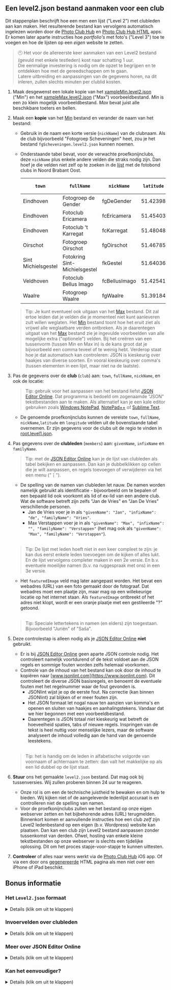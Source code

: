 ## Een level2.json bestand aanmaken voor een club

Dit stappenplan beschrijft hoe een men een lijst ("Level 2") met clubleden aan kan maken.
Het resulterende bestand kan vervolgens automatisch ingelezen worden door de [Photo Club Hub](https://github.com/vdhamer/Photo-Club-Hub)
en [Photo Club Hub HTML](https://github.com/vdhamer/Photo-Club-Hub-HTML) apps.
Er komen later aparte instructies hoe _portfolio's_ met foto's ("Level 3") toe te voegen en hoe de lijsten op een _eigen_ website te zetten.

> 🕚 Het voor de allereerste keer aanmaken van een Level2 bestand (gevuld met enkele testleden) kost naar schatting 1 uur. \
> Die eenmalige investering is nodig om de opzet te begrijpen en te ontdekken hoe met de gereedschappen om te gaan. \
> Latere uitbreiding en aanpassingen van de gegevens horen, na dit inleren, zullen slechts minuten per clublid kosten.

1. Maak desgewenst een lokale kopie van het [xampleMin.level2.json](https://github.com/vdhamer/Photo-Club-Hub/blob/main/JSON/xampleMin.level2.json) ("Min") en het
   [xampleMax.level2.json](https://github.com/vdhamer/Photo-Club-Hub/blob/main/JSON/xampleMax.level2.json) ("Max") voorbeeldbestand.
   _Min_ is een zo klein mogelijk voorbeeldbestand. _Max_ bevat juist alle beschikbare toeters en bellen.

2. Maak een **kopie** van het [Min](https://github.com/vdhamer/Photo-Club-Hub/blob/main/JSON/xampleMin.level2.json) bestand en verander de naam van het bestand:
   - Gebruik in de naam een korte versie (`nickName`) van de clubnaam.
     Als de club bijvoorbeeld "Fotogroep Scheveningen" heet, zou je het bestand `fgScheveningen.level2.json` kunnen noemen.
   - Onderstaande tabel bevat, voor de verwachte proefkonijnclubs, deze `nickName` plus enkele andere velden die straks nodig zijn.
     Dan hoef je die velden niet zelf op te zoeken in de [lijst](https://github.com/vdhamer/Photo-Club-Hub/blob/main/JSON/root.level1.json) met de fotobond clubs in Noord Brabant Oost.

      | `town`  | `fullName` | `nickName` | `latitude` | `longitude` | huidig bestand |
      | -----  | ---------| ----- | :-----: | :-----: | :-----: |
      | Eindhoven | Fotogroep de Gender | fgDeGender | 51.42398 | 5.45010 | [link](https://github.com/vdhamer/Photo-Club-Hub/blob/main/JSON/fgDeGender.level2.json) |
      | Eindhoven | Fotoclub Ericamera | fcEricamera | 51.45403 | 5.46288 | verwacht |
      | Eindhoven | Fotoclub 't Karregat | fcKarregat | 51.48048 | 5.42879 | verwacht |
      | Oirschot | Fotogroep Oirschot | fgOirschot | 51.46785 | 5.25568 |  |
      | Sint Michielsgestel | Fotokring Sint-Michielsgestel | fkGestel | 51.64036 | 5.34749 |  |
      | Veldhoven | Fotoclub Bellus Imago | fcBellusImago | 51.42541 | 5.38756 | [link](https://github.com/vdhamer/Photo-Club-Hub/blob/main/JSON/fcBellusImago.level2.json) |
      | Waalre | Fotogroep Waalre | fgWaalre | 51.39184 | 5.46144 | [link](https://github.com/vdhamer/Photo-Club-Hub/blob/main/JSON/fgDeGender.level2.json) |

   > Tip: Je kunt eventueel ook uitgaan van het [Max](https://github.com/vdhamer/Photo-Club-Hub/blob/main/JSON/xampleMax.level2.json) bestand.
   > Dit zal ertoe leiden dat je velden die je momenteel niet kunt aanleveren zult willen weglaten. 
   > Het [Min](https://github.com/vdhamer/Photo-Club-Hub/blob/main/JSON/xampleMin.level2.json) bestand 
   > toont hoe het eruit ziet als vrijwel alle weglaatbare verden ontbreken.
   >  Als je daarentegen uitgaat van het [Max](https://github.com/vdhamer/Photo-Club-Hub/blob/main/JSON/xampleMax.level2.json)
   > bestand zie je ingevulde voorbeelden van alle mogelijke extra ("optionele") velden.
   > Bij het creëren van een tussenvorm (tussen Min en Max in) is de kans groot dat je bijvoorbeeld een comma teveel of te weinig hebt.
   > Verderop staat hoe je dat automatisch kan controleren: JSON is kieskeurig over haakjes van diverse soorten.
   > En vooral kieskeurig over comma's (tussen elementen in een lijst, maar niet na de laatste).

3. Pas de gegevens over de **club** (`club`) aan: `town`, `fullName`, `nickName`, en ook de locatie:
    > Tip: gebruik voor het aanpassen van het bestand liefst [JSON Editor Online](https://jsoneditoronline.org).
    > Dat programma is bedoeld om zogenaamde "JSON" tekstbestanden aan te maken.
    > Als alternatief kan je een kale editor gebruiken zoals [Windows NotePad](https://nl.wikipedia.org/wiki/Notepad), [NotePad++](https://nl.wikipedia.org/wiki/Notepad%2B%2B) of [Sublime Text](https://nl.wikipedia.org/wiki/Sublime_Text).

    - De genoemde proefkonijnclubs kunnen de vereiste `town`, `fullName`, `nickName`,`latitude` en `longitude`
      velden uit de bovenstaande tabel overnemen. Er zijn gegevens voor de clubs uit de regio te vinden in
      [root.level1.json](https://github.com/vdhamer/Photo-Club-Hub/blob/main/JSON/root.level1.json).

4. Pas gegevens over de **clubleden** (`members`) aan: `givenName`, `infixName` en `familyName`.
    > Tip: met de [JSON Editor Online](https://jsoneditoronline.org) kan je de lijst van clubleden als tabel
    > bekijken en aanpassen. Dan kan je dubbelklikken op cellen die je wilt aanpassen,
    > en regels toevoegen of verwijderen via het een menu ("__⋮__").
  
    - De spelling van de namen van clubleden let nauw.
      De namen worden namelijk gebruikt als identificatie - bijvoorbeeld om te bepalen of een bepaald lid
      ook voorkomt als lid of ex-lid van een andere club.
      Wat de software betreft zijn zelfs "Jan de Vries" en "Jan De Vries" verschillende personen.
        - Jan de Vries voer je in als `"givenName": "Jan", "infixName": "de", "familyName": "Vries"`.
        - Max Verstappen voer je in als `"givenName": "Max", "infixName": "", "familyName": "Verstappen"` (het mag ook als `"givenName": "Max", "familyName": "Verstappen"`).
    </br>
    
    > Tip: De lijst met leden hoeft niet in een keer compleet te zijn:
    > je kan dus eerst enkele leden toevoegen om de kijken of alles lukt.
    > En de lijst vervolgens completer maken in een 2e versie. En b.v. eventuele moeilijke namen
    > (b.v. na ruggespraak met ons) in een 3e versie.

    - Het `featuredImage` veld mag later aangepast worden.
      Het bevat een webadres (URL) van een foto gemaakt door de fotograaf.
      Dat webadres moet een plaatje zijn, maar mag op een willekeurige locatie op het internet staan.
      Als `featuredImage` ontbreekt of het adres niet klopt, wordt er een oranje plaatje met een gestileerde "?" getoond.
    </br>
    
    > Tip: Speciale lettertekens in namen (en elders) zijn toegestaan.
    > Bijvoorbeeld "Juriën" of "Saša". 
 
5. Deze controlestap is alleen nodig als je [JSON Editor Online](https://jsoneditoronline.org) __niet__ gebruikt.
    - Er is bij [JSON Editor Online](https://jsoneditoronline.org) geen aparte JSON controle nodig.
      Het controleert namelijk voortdurend of de tekst voldoet aan de JSON regels en sommige fouten worden zelfs helemaal voorkomen.
    - Controle van de inhoud van het bestand kan ook door de inhoud te kopiëren naar [www.jsonlint.com](https://www.jsonlint.com).
      Dit controleert de diverse JSON basisregels, en benoemt de eventuele fouten met het regelnummer waar de fout gevonden is.
        - JSONlint wijst je op de eerste fout. Na correctie (kan binnen JSONlint) zal blijken of er meer fouten zijn.
        - Het JSON formaat let nogal nauw ten aanzien van komma's en openen en sluiten van haakjes en aanhalingstekens. Vandaar dat we hier begonnen met een voorbeeldbestand.
        - Daarentegen is JSON totaal _niet_ kieskeurig wat betreft de hoeveelheid spaties, tabs of nieuwe regels.
          Inspringen van de tekst is heel nuttig voor menselijke lezers, maar de software analyseert de
          inhoud volledig aan de hand van de genoemde leestekens.
    </br>
    
    > Tip: het is handig om de leden in alfabetische volgorde van voornaam of achternaam te zetten:
    > dan valt het makkelijke op als een lid dubbel op de lijst staat.

6. **Stuur** ons het gemaakte `level2.json` bestand. Dat mag ook bij tussenversies. Wij zullen proberen binnen 24 uur te reageren.
    - Onze rol is om een de technische juistheid te bewaken en om hulp te bieden.
      Wij kijken niet of de aangeleverde ledenlijst accuraat is en controlleren niet de spelling van namen.
    - Voor de proefkonijnclubs zullen we het bestand op onze eigen webserver zetten en het bijbehorende adres (URL) terugmelden.
      Binnenkort komen er aanvullende instructies hoe een club _zelf_ zijn Level2 ledenbestand op een eigen (b.v. Wordpress) website kan plaatsen.
      Dan kan een club zijn Level2 bestand aanpassen zonder tussenkomst van derden. 
      Ofwel, hosting van enkele kleine tekstbestanden op onze webserver is slechts een tijdelijke oplossing.
      Dit om het proces stapje-voor-stapje te kunnen uittesten.

7. **Controleer** of alles naar wens werkt via de [Photo Club Hub](https://www.fotobond-brabantoost.nl/nieuws/fotoclub-hub-app/) iOS app.
Of via een door ons [gegenereerde](https://github.com/vdhamer/Photo-Club-Hub-HTML/blob/main/.github/README.md) HTML pagina
als men niet over een iPhone of iPad beschikt.

## Bonus informatie

### Het `Level2.json` formaat
<details><summary>Details (klik om uit te klappen)</summary></p>

- [JSON](https://en.wikipedia.org/wiki/JSON) is heel bekende standaard in de IT wereld.
[Hier](https://codebeautify.org/json-cheat-sheet) is een korte uitleg van JSON. In ons geval is zou het voldoende moeten zijn om nauwgezet de voorbeelden in
[xampleMin.level2.json](https://github.com/vdhamer/Photo-Club-Hub/blob/main/JSON/xampleMin.level2.json) en [xampleMax.level2.json](https://github.com/vdhamer/Photo-Club-Hub/blob/main/JSON/xampleMax.level2.json) te volgen.
Bij gebruikt van [JSON Editor Online](https://jsoneditoronline.org) is de kans op fouten klein.

- Alle informatie tussen de haakjes in het `optional: { }` gedeelte van het bestand mag eventueel weggelaten worden. Dat is geen JSON-conventie, maar een keus alleen voor deze app. 
Het zijn dus velden die je bij een tekstaanpassing alsnog kan toevoegen, bijvoorbeeld zodra de voordelen van de gegevens inmiddels duidelijk is, of omdat de vereiste gegevens inmiddels beschikbaar zijn.
</details></p>

### Invoervelden over clubleden
<details><summary>Details (klik om uit te klappen)</summary></p>

- Een gedetailleerde engeltalige omschrijven van alle ondersteunde velden in een 'level2.json' bestand is te vinden in [README.md file section](https://github.com/vdhamer/Photo-Club-Hub/blob/main/.github/README.md#level-2-adding-members).
- Wat betreft de belangrijkste velden over clubleden:
   - De velden `givenName` en `familyName` zijn verplicht. `infixName` is voor namen met tussenvoegsel zoals "Jaap van Zweden". Het onderscheid tussen tussenvoegsel en achternaam is relevant om op achternaam te sorteren (althans op zijn Nederlands, Duits, enz). Jaap is dan te vinden onder de Z in plaats van onder de "V".
       - Het is belangrijk om `givenName`, `infixName` en `familyName` juist in te vullen. Dit inclusief spelling, hoofdletters en eventuele speciale letters (“François”). Dit zorgt voor consistentie: als de naam voorkomt in een `level2.json` van een andere club, moet de software beslissen of het om dezelfde persoon gaat. Ander voorbeeld: de software bewaart wat de inhoud van een ingelezen `level2.json` bestand. Bij het opnieuw inlezen van dat bestand (al dan niet na aanpassingen), gaat het om dezelfde persoon? 
       - Bij moeilijke namen (like "François Smit", of zelfs "François Beelaerts van Blokland") zou je invoeren even kunnen uitstellen om te voorkomen dat de naam soms op de ene manier en soms op een andere manier gebeurt.
         Als je de persoon zelf vraagt ("de familienaam is Beelaerts van Blokland") voorkom je dit probleem. 
       - In principe kan de app met de volledige [Unicode](https://nl.wikipedia.org/wiki/Unicode) karakterset uit de voeten. Voor een enkele letter is dat vaak ok, maar voor volledige namen zoals Вікторія Кобленко wordt dat onhandig.
   - Voorlopig kan het `Level3URL` veld weggelaten worden (het dient voor verwijzingen naar Level 3 bestanden).
   - Men zal vaak het `featuredImage` veld vrij snel willen invullen. Een voorbeeld is daarom te vinden in de [xampleMin.level2.json](https://github.com/vdhamer/Photo-Club-Hub/blob/main/JSON/xampleMin.level2.json) bestand.
Het levert een voorbeeldplaatje op van het werk van een clublid.
   - Op termijn is het vast de moeite waard om nog enkele velden in te vullen:
       - `website` is het webadres van een portfolio website van de fotograaf. Voorbeeld: een site op [Glass.photo](http://glass.photo/vdhamer) dat geen direct verband heeft met een specifieke club.
         De iOS app en HTML generator maken met dit veld een klikbare link naar deze website.
       - `roles` bevat eventuele bestuursfuncties van het lid binnen de club. Een lid kan meerdere bestuurfuncties hebben.
           - Men hoeft niet te vermelden dat een lid een bestuursfunctie _niet_ heeft.
             Invoer zoals '"isSecretary": false` kan nodig zijn om te expliciet aan te geven dat iemand die vroeger secretaris was dat niet meer is.
       - `membershipStartDate`. Dit veld wordt momenteel alleen gebruikt in _Photo Club Hub HTML_ en niet in de iOS app.
       - `keywords` (trefwoorden) geeft de hoofdfocus van de fotograaf aan. Er komen tzt aparte instructies voor dit veld.
           - Het programmeerwerk is nog niet af, maar de gegevens kunnen als in het `level2.json` bestand alvast opgenomen worden.
             Hou het voorlopig op de trefwoorden die voorkomen in [deze lijst](https://github.com/vdhamer/Photo-Club-Hub/issues/465).
- Het `contactEmail` veld is diegene die benaderd kan worden als er iets aan de hand is met dit JSON bestand.
  Vaak ik dat de website beheerder (b.v. admin@clubnaam.nl mits dat werkt), maar het zou een direct gmail account van een clublid kunnen zijn.
</details></p>

### Meer over JSON Editor Online
<details><summary>Details (klik om uit te klappen)</summary></p>

- Bovenaan het scherm staat iets over "inloggen" en "prijzen". Men kan die regel voor ons doel negeren: de gratis versie is voldoende. En de site doet vrijwel alles zonder je te registreren. Dat scheelt weer het onthouden van een extra wachtwoord.

- De site toont een linker en een rechter paneel. Die twee panelen kunnen verschillende bestanden (b.v. een voorbeeldbestand en een nieuw bestand) bevatten. Er zijn knopjes om de inhoud van het ene paneel naar het andere te copiëren. Dat kan je gebruiken om dezelfde JSON inhoud op 2 verschillende manieren tegelijk te bekijken. Of om een copie te maken en en de copie te gebruiken om de wijzingen in aan te brengen.

- In JSON wordt de volgorde van de elementen binnen een `[ ]` paar (=lijst) of `{ }` paar (=samenstelling) genegeerd. Bij het vergelijken van 2 versies van een bestand in [JSON Editor Online](https://jsoneditoronline.org) zal dus een verschil in volgorde niet als verschil in inhoud opgevat worden.</li>

- Gebruikers van de Apple Safari browser (macOS, iPad) die de beschikbare horizontale schermruimte krap vinden kunnen de reclame aan de rechterkant verwijderen.
Dit gaat via de Safari [Hide distracting items](https://support.apple.com/nl-nl/guide/safari/ibrwb68cc4bf/mac) functie. Gebruikers van een groot scherm zullen hier minder behoefte aan hebben, maar het werkt ook op een groot scherm.
</details></p>

### Kan het eenvoudiger?
<details><summary>Details (klik om uit te klappen)</summary></p>

Dit is een cruciale vraag: wij willen de drempel voor een club om mee te doen zo laag mogelijk houden.
Maar er zijn 3 complicaties in dit specifieke geval.

Ten eerste hebben we niet de mankracht van b.v. een belangstingdienst: tenslotte laten zij gewone burgen ook gegevens
invullen die voornamelijk automatisch verwerkt worden ("makkelijker kunnen wij het niet maken").
Beperkte mankracht leidt richting hergebruik van bestaande softwaretechnologie (b.v. JSON en bijbehorende code).

Ten tweede, zijn wij huiverig voor oplossingen die een extra wachtwoord vereisen. 
Een mens heeft al zoveel wachtwoorden nodig, inloggen betekent extra stappen, en inlogpogingen leiden vaak tot problemen.
Bijvoorbeeld omdat het wachtwoord zoekgeraakt is, of omdat het wachtwoord gewijzigd moeten worden, of gedeeld moeten worden door 2 mensen. 
Dus ook daar willen we hergebruik maken van bestaande technologie die clubs al vaak gebruiken (b.v. Wordpress website).

Ten slotte willen wij voorkomen dat er kosten gemaakt worden. Vooral omdat dat veel organisatorisch gedoe geeft.
Dat sluit min of meer een centrale server uit.

Toekomstige versimpelingen sluiten we zeker niet uit. Maar dit vereist wel slimme ideeën, en de deskundigheid en energie om ze uit te voeren.
</details></p>

